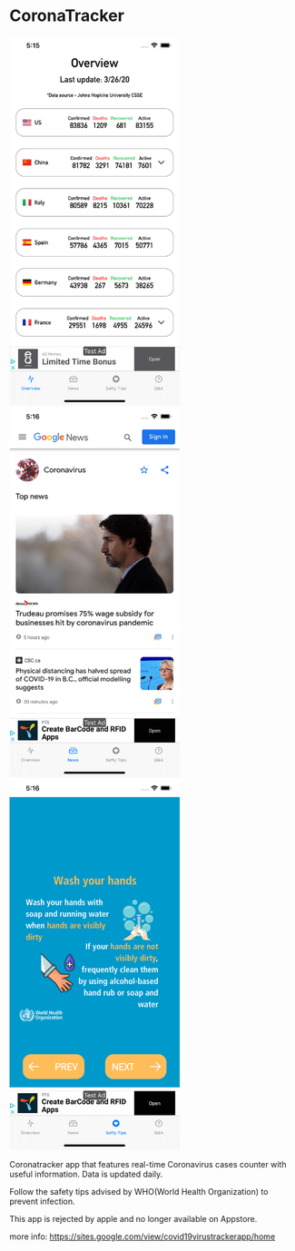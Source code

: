 # CoronaTracker

<div>
  <img src="https://github.com/08jhs05/CoronaTracker/blob/master/overview.png" width="300">
  <img src="https://github.com/08jhs05/CoronaTracker/blob/master/news.png" width="300">
  <img src="https://github.com/08jhs05/CoronaTracker/blob/master/safety.png" width="300">
</div>


Coronatracker app that features real-time Coronavirus cases counter with useful information. Data is updated daily.

Follow the safety tips advised by WHO(World Health Organization) to prevent infection.

This app is rejected by apple and no longer available on Appstore.

more info:
https://sites.google.com/view/covid19virustrackerapp/home
